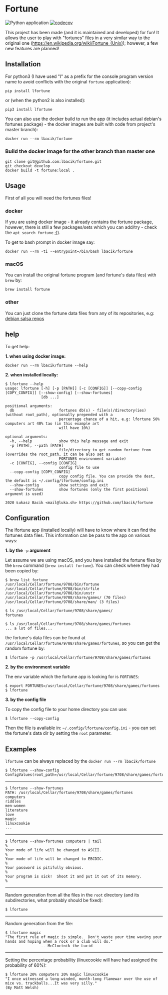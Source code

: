 # Fortune

![Python application](https://github.com/lbacik/fortune/workflows/Python%20application/badge.svg)
[![codecov](https://codecov.io/gh/lbacik/fortune/branch/master/graph/badge.svg?token=W8LPOUVRSX)](https://codecov.io/gh/lbacik/fortune)

This project has been made (and it is maintained and developed) for fun! It allows the user to play with "fortunes" files 
in a very similar way to the original one (https://en.wikipedia.org/wiki/Fortune_(Unix)); however, a few new features 
are planned!

## Installation

For python3 (I have used "l" as a prefix for the console program version name to avoid conflicts with the original 
`fortune` application):

    pip install lfortune
    
or (when the python2 is also installed):

    pip3 install lfortune

You can also use the docker build to run the app (it includes actual debian's fortunes package) - the docker images
are built with code from project's master branch):

    docker run --rm lbacik/fortune 

### Build the docker image for the other branch than master one

    git clone git@github.com:lbacik/fortune.git
    git checkout develop
    docker build -t fortune:local . 

## Usage

First of all you will need the fortunes files! 

### docker

If you are using docker image - it already contains the fortune package, however, there is still a few packages/sets 
which you can add/try - check the `apt search fortune` ;)).

To get to bash prompt in docker image say:

    docker run --rm -ti --entrypoint=/bin/bash lbacik/fortune

### macOS

You can install the original fortune program (and fortune's data files) with `brew` by:

    brew install fortune 

### other 

You can just clone the fortune data files from any of its repositories, 
e.g: [debian salsa repos](https://salsa.debian.org/search?utf8=✓&search=fortune&group_id=&project_id=&snippets=false&repository_ref=&nav_source=navbar) 

## help

To get help:

**1. when using docker image:**

    docker run --rm lbacik/fortune --help
    
**2. when installed locally:**

    $ lfortune --help         
    usage: lfortune [-h] [-p [PATH]] [-c [CONFIG]] [--copy-config [COPY_CONFIG]] [--show-config] [--show-fortunes] 
                    [db ...]
    
    positional arguments:
      db                    fortunes db(s) - file(s)/directory(ies) (without root_path), optionally prepended with a
                            percentage chance of a hit, e.g: lfortune 50% computers art 40% tao (in this example art
                            will have 10%)
    
    optional arguments:
      -h, --help            show this help message and exit
      -p [PATH], --path [PATH]
                            file/directory to get random fortune from (overrides the root_path, it can be also set as
                            FORTUNES environment variable)
      -c [CONFIG], --config [CONFIG]
                            config file to use
      --copy-config [COPY_CONFIG]
                            copy config file. You can provide the dest, the default is ~/.config/lfortune/config.ini
      --show-config         show settings and exit
      --show-fortunes       show fortunes (only the first positional argument is used)
    
    2020 Łukasz Bacik <mail@luka.sh> https://github.com/lbacik/fortune

## Configuration

The lfortune app (installed locally) will have to know where it can find the fortunes data files. 
This information can be pass to the app on various ways:

**1. by the** `-p` **argument** 

Let assume we are using macOS, and you have installed the fortune files by the `brew` command (`brew install fortune`).
You can check where they had been copied by:

    $ brew list fortune
    /usr/local/Cellar/fortune/9708/bin/fortune
    /usr/local/Cellar/fortune/9708/bin/strfile
    /usr/local/Cellar/fortune/9708/bin/unstr
    /usr/local/Cellar/fortune/9708/share/games/ (70 files)
    /usr/local/Cellar/fortune/9708/share/man/ (3 files)

    $ ls /usr/local/Cellar/fortune/9708/share/games/                                   
    fortunes
    
    $ ls /usr/local/Cellar/fortune/9708/share/games/fortunes  
    ... a lot of files...
     
 the fortune's data files can be found at `/usr/local/Cellar/fortune/9708/share/games/fortunes`, 
 so you can get the random fortune by: 
 
    $ lfortune -p /usr/local/Cellar/fortune/9708/share/games/fortunes       
 
**2. by the environment variable**
 
 The env variable which the fortune app is looking for is `FORTUNES`:
 
    $ export FORTUNES=/usr/local/Cellar/fortune/9708/share/games/fortunes
    $ lfortune
    
**3. by the config file**
 
 To copy the config file to your home directory you can use:
 
    $ lfortune --copy-config
    
Then the file is available in: `~/.config/lfortune/config.ini` - you can set the fortune's data dir by setting 
the `root` parameter.    
 
## Examples

`lfortune` can be always replaced by the `docker run --rm lbacik/fortune`


    $ lfortune --show-config                                             
    ConfigValues(root_path=/usr/local/Cellar/fortune/9708/share/games/fortunes)

---

    $ lfortune --show-fortunes 
    PATH: /usr/local/Cellar/fortune/9708/share/games/fortunes
    computers
    riddles
    men-women
    literature
    love
    magic
    linuxcookie
    ...    

---

    $ lfortune --show-fortunes computers | tail
    %
    Your mode of life will be changed to ASCII.
    %
    Your mode of life will be changed to EBCDIC.
    %
    Your password is pitifully obvious.
    %
    Your program is sick!  Shoot it and put it out of its memory.
    %

---

Random generation from all the files in the `root` directory (and its subdirectories, what probably should be fixed):
    
    $ lfortune

---
    
Random generation from the file:

    $ lfortune magic
    "The first rule of magic is simple.  Don't waste your time waving your
    hands and hoping when a rock or a club will do."
                    -- McCloctnik the Lucid

---

Setting the percentage probability (linuxcookie will have had assigned the probability of 60%):

    $ lfortune 20% computers 20% magic linuxcookie
    "I once witnessed a long-winded, month-long flamewar over the use of
    mice vs. trackballs...It was very silly."
    (By Matt Welsh)

